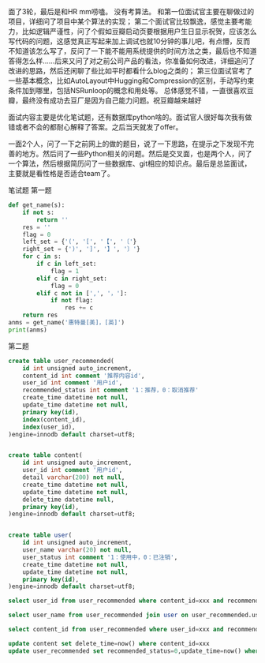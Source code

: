 面了3轮，最后是和HR mm唠嗑。
没有考算法。
和第一位面试官主要在聊做过的项目，详细问了项目中某个算法的实现；
第二个面试官比较飘逸，感觉主要考能力，比如逻辑严谨性，问了个假如豆瓣启动页要根据用户生日显示祝贺，应该怎么写代码的问题，这感觉真正写起来加上调试也就10分钟的事儿吧，有点懵，反而不知道该怎么写了，反问了一下能不能用系统提供的时间方法之类，最后也不知道答得怎么样……后来又问了对之前公司产品的看法，你准备如何改进，详细追问了改进的思路，然后还闲聊了些比如平时都看什么blog之类的；
第三位面试官考了一些基本概念，比如AutoLayout中Hugging和Compression的区别，手动写约束条件加到哪里，包括NSRunloop的概念和用处等。
总体感觉不错，一直很喜欢豆瓣，最终没有成功去豆厂是因为自己能力问题。祝豆瓣越来越好

面试内容主要是优化笔试题，还有数据库python啥的。面试官人很好每次我有做错或者不会的都耐心解释了答案。之后当天就发了offer。


一面2个人，问了一下之前网上的做的题目，说了一下思路，在提示之下发现不完善的地方。然后问了一些Python相关的问题。然后是交叉面，也是两个人，问了一个算法，然后根据简历问了一些数据库、git相应的知识点。最后是总监面试，主要就是看性格是否适合team了。



笔试题
第一题
```Python
def get_name(s):
    if not s:
        return ''
    res = ''
    flag = 0
    left_set = {'(', '[', '【', '〔'}
    right_set = {')', ']', '】', '〕'}
    for c in s:
        if c in left_set:
            flag = 1
        elif c in right_set:
            flag = 0
        elif c not in [',', '，']:
            if not flag:
                res += c
    return res
anms = get_name('惠特曼[美]，[英]')
print(anms)
```
第二题
```sql
create table user_recommended(
    id int unsigned auto_increment,
    content_id int comment '推荐内容id',
    user_id int comment '用户id',
    recommended_status int comment '1：推荐，0：取消推荐'
    create_time datetime not null,
    update_time datetime not null,
    primary key(id),
    index(content_id),
    index(user_id),
)engine=innodb default charset=utf8;


create table content(
    id int unsigned auto_increment,
    user_id int comment '用户id',
    detail varchar(200) not null,
    create_time datetime not null,
    update_time datetime not null,
    delete_time datetime null,
    primary key(id),
)engine=innodb default charset=utf8;


create table user(
    id int unsigned auto_increment,
    user_name varchar(20) not null,
    user_status int comment '1：使用中，0：已注销',
    create_time datetime not null,
    update_time datetime not null,
    primary key(id),
)engine=innodb default charset=utf8;

select user_id from user_recommended where content_id=xxx and recommended_status=1

select user_name from user_recommended join user on user_recommended.user_id= user.id where content_id=xxx and recommended_status=1

select content_id from user_recommended where user_id=xxx and recommended_status=1 order by update_time desc

update content set delete_time=now() where content_id=xxx
update user_recommended set recommended_status=0,update_time=now() where content_id=xxx
```